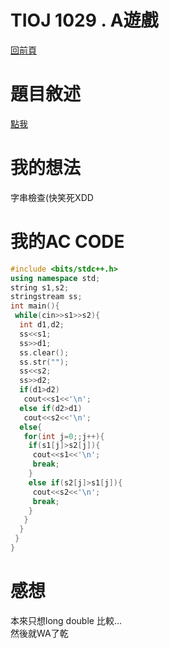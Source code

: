 # TIOJ 1029 . A遊戲
[回前頁](https://whaleon120.github.io/blogs/info/main)
# 題目敘述
[點我](https://tioj.ck.tp.edu.tw/problems/1058)  
# 我的想法  
字串檢查(快笑死XDD
# 我的AC CODE
``` cpp
#include <bits/stdc++.h>
using namespace std;
string s1,s2;
stringstream ss;
int main(){
 while(cin>>s1>>s2){
  int d1,d2;
  ss<<s1;
  ss>>d1;
  ss.clear();
  ss.str("");
  ss<<s2;
  ss>>d2;
  if(d1>d2)
   cout<<s1<<'\n';
  else if(d2>d1)
   cout<<s2<<'\n';
  else{
   for(int j=0;;j++){
    if(s1[j]>s2[j]){
     cout<<s1<<'\n';
     break;
    }
    else if(s2[j]>s1[j]){
     cout<<s2<<'\n';
     break;
    }
   }
  }
 }
}
``` 
# 感想  
本來只想long double 比較...  
然後就WA了乾

